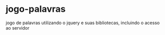 # jogo-palavras
jogo de palavras utilizando o jquery e suas bibliotecas, incluindo o acesso ao servidor
